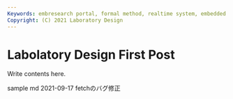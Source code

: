 ```yaml
---
Keywords: embresearch portal, formal method, realtime system, embedded system
Copyright: (C) 2021 Laboratory Design
---
```


# Labolatory Design First Post
 Write contents here.

sample md
2021-09-17 fetchのバグ修正

